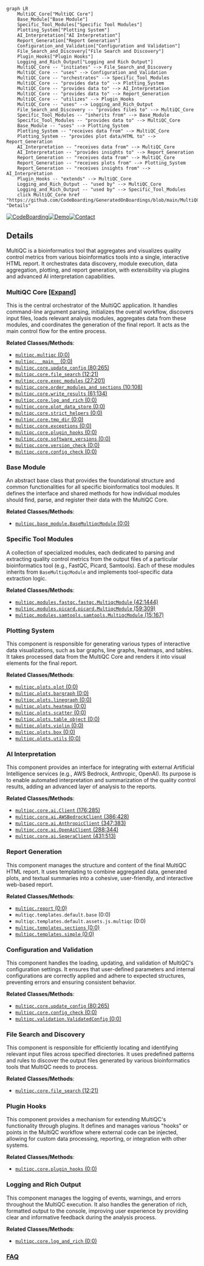 ```mermaid
graph LR
    MultiQC_Core["MultiQC Core"]
    Base_Module["Base Module"]
    Specific_Tool_Modules["Specific Tool Modules"]
    Plotting_System["Plotting System"]
    AI_Interpretation["AI Interpretation"]
    Report_Generation["Report Generation"]
    Configuration_and_Validation["Configuration and Validation"]
    File_Search_and_Discovery["File Search and Discovery"]
    Plugin_Hooks["Plugin Hooks"]
    Logging_and_Rich_Output["Logging and Rich Output"]
    MultiQC_Core -- "initiates" --> File_Search_and_Discovery
    MultiQC_Core -- "uses" --> Configuration_and_Validation
    MultiQC_Core -- "orchestrates" --> Specific_Tool_Modules
    MultiQC_Core -- "provides data to" --> Plotting_System
    MultiQC_Core -- "provides data to" --> AI_Interpretation
    MultiQC_Core -- "provides data to" --> Report_Generation
    MultiQC_Core -- "utilizes" --> Plugin_Hooks
    MultiQC_Core -- "uses" --> Logging_and_Rich_Output
    File_Search_and_Discovery -- "provides files to" --> MultiQC_Core
    Specific_Tool_Modules -- "inherits from" --> Base_Module
    Specific_Tool_Modules -- "provides data to" --> MultiQC_Core
    Base_Module -- "uses" --> Plotting_System
    Plotting_System -- "receives data from" --> MultiQC_Core
    Plotting_System -- "provides plot data/HTML to" --> Report_Generation
    AI_Interpretation -- "receives data from" --> MultiQC_Core
    AI_Interpretation -- "provides insights to" --> Report_Generation
    Report_Generation -- "receives data from" --> MultiQC_Core
    Report_Generation -- "receives plots from" --> Plotting_System
    Report_Generation -- "receives insights from" --> AI_Interpretation
    Plugin_Hooks -- "extends" --> MultiQC_Core
    Logging_and_Rich_Output -- "used by" --> MultiQC_Core
    Logging_and_Rich_Output -- "used by" --> Specific_Tool_Modules
    click MultiQC_Core href "https://github.com/CodeBoarding/GeneratedOnBoardings/blob/main/MultiQC/MultiQC_Core.md" "Details"
```

[![CodeBoarding](https://img.shields.io/badge/Generated%20by-CodeBoarding-9cf?style=flat-square)](https://github.com/CodeBoarding/CodeBoarding)[![Demo](https://img.shields.io/badge/Try%20our-Demo-blue?style=flat-square)](https://www.codeboarding.org/demo)[![Contact](https://img.shields.io/badge/Contact%20us%20-%20contact@codeboarding.org-lightgrey?style=flat-square)](mailto:contact@codeboarding.org)

## Details

MultiQC is a bioinformatics tool that aggregates and visualizes quality control metrics from various bioinformatics tools into a single, interactive HTML report. It orchestrates data discovery, module execution, data aggregation, plotting, and report generation, with extensibility via plugins and advanced AI interpretation capabilities.

### MultiQC Core [[Expand]](./MultiQC_Core.md)
This is the central orchestrator of the MultiQC application. It handles command-line argument parsing, initializes the overall workflow, discovers input files, loads relevant analysis modules, aggregates data from these modules, and coordinates the generation of the final report. It acts as the main control flow for the entire process.


**Related Classes/Methods**:

- <a href="https://github.com/MultiQC/MultiQC/multiqc/multiqc.py#L0-L0" target="_blank" rel="noopener noreferrer">`multiqc.multiqc` (0:0)</a>
- <a href="https://github.com/MultiQC/MultiQC/multiqc/__main__.py#L0-L0" target="_blank" rel="noopener noreferrer">`multiqc.__main__` (0:0)</a>
- <a href="https://github.com/MultiQC/MultiQC/multiqc/core/update_config.py#L80-L265" target="_blank" rel="noopener noreferrer">`multiqc.core.update_config` (80:265)</a>
- <a href="https://github.com/MultiQC/MultiQC/multiqc/core/file_search.py#L12-L21" target="_blank" rel="noopener noreferrer">`multiqc.core.file_search` (12:21)</a>
- <a href="https://github.com/MultiQC/MultiQC/multiqc/core/exec_modules.py#L27-L201" target="_blank" rel="noopener noreferrer">`multiqc.core.exec_modules` (27:201)</a>
- <a href="https://github.com/MultiQC/MultiQC/multiqc/core/order_modules_and_sections.py#L10-L108" target="_blank" rel="noopener noreferrer">`multiqc.core.order_modules_and_sections` (10:108)</a>
- <a href="https://github.com/MultiQC/MultiQC/multiqc/core/write_results.py#L61-L134" target="_blank" rel="noopener noreferrer">`multiqc.core.write_results` (61:134)</a>
- <a href="https://github.com/MultiQC/MultiQC/multiqc/core/log_and_rich.py#L0-L0" target="_blank" rel="noopener noreferrer">`multiqc.core.log_and_rich` (0:0)</a>
- <a href="https://github.com/MultiQC/MultiQC/multiqc/core/plot_data_store.py#L0-L0" target="_blank" rel="noopener noreferrer">`multiqc.core.plot_data_store` (0:0)</a>
- <a href="https://github.com/MultiQC/MultiQC/multiqc/core/strict_helpers.py#L0-L0" target="_blank" rel="noopener noreferrer">`multiqc.core.strict_helpers` (0:0)</a>
- <a href="https://github.com/MultiQC/MultiQC/multiqc/core/tmp_dir.py#L0-L0" target="_blank" rel="noopener noreferrer">`multiqc.core.tmp_dir` (0:0)</a>
- <a href="https://github.com/MultiQC/MultiQC/multiqc/core/exceptions.py#L0-L0" target="_blank" rel="noopener noreferrer">`multiqc.core.exceptions` (0:0)</a>
- <a href="https://github.com/MultiQC/MultiQC/multiqc/core/plugin_hooks.py#L0-L0" target="_blank" rel="noopener noreferrer">`multiqc.core.plugin_hooks` (0:0)</a>
- <a href="https://github.com/MultiQC/MultiQC/multiqc/core/software_versions.py#L0-L0" target="_blank" rel="noopener noreferrer">`multiqc.core.software_versions` (0:0)</a>
- <a href="https://github.com/MultiQC/MultiQC/multiqc/core/version_check.py#L0-L0" target="_blank" rel="noopener noreferrer">`multiqc.core.version_check` (0:0)</a>
- <a href="https://github.com/MultiQC/MultiQC/multiqc/core/config_check.py#L0-L0" target="_blank" rel="noopener noreferrer">`multiqc.core.config_check` (0:0)</a>


### Base Module
An abstract base class that provides the foundational structure and common functionalities for all specific bioinformatics tool modules. It defines the interface and shared methods for how individual modules should find, parse, and register their data with the MultiQC Core.


**Related Classes/Methods**:

- <a href="https://github.com/MultiQC/MultiQC/multiqc/base_module.py#L0-L0" target="_blank" rel="noopener noreferrer">`multiqc.base_module.BaseMultiqcModule` (0:0)</a>


### Specific Tool Modules
A collection of specialized modules, each dedicated to parsing and extracting quality control metrics from the output files of a particular bioinformatics tool (e.g., FastQC, Picard, Samtools). Each of these modules inherits from `BaseMultiqcModule` and implements tool-specific data extraction logic.


**Related Classes/Methods**:

- <a href="https://github.com/MultiQC/MultiQC/multiqc/modules/fastqc/fastqc.py#L42-L1444" target="_blank" rel="noopener noreferrer">`multiqc.modules.fastqc.fastqc.MultiqcModule` (42:1444)</a>
- <a href="https://github.com/MultiQC/MultiQC/multiqc/modules/picard/picard.py#L59-L309" target="_blank" rel="noopener noreferrer">`multiqc.modules.picard.picard.MultiqcModule` (59:309)</a>
- <a href="https://github.com/MultiQC/MultiQC/multiqc/modules/samtools/samtools.py#L15-L167" target="_blank" rel="noopener noreferrer">`multiqc.modules.samtools.samtools.MultiqcModule` (15:167)</a>


### Plotting System
This component is responsible for generating various types of interactive data visualizations, such as bar graphs, line graphs, heatmaps, and tables. It takes processed data from the MultiQC Core and renders it into visual elements for the final report.


**Related Classes/Methods**:

- <a href="https://github.com/MultiQC/MultiQC/multiqc/plots/plot.py#L0-L0" target="_blank" rel="noopener noreferrer">`multiqc.plots.plot` (0:0)</a>
- <a href="https://github.com/MultiQC/MultiQC/multiqc/plots/bargraph.py#L0-L0" target="_blank" rel="noopener noreferrer">`multiqc.plots.bargraph` (0:0)</a>
- <a href="https://github.com/MultiQC/MultiQC/multiqc/plots/linegraph.py#L0-L0" target="_blank" rel="noopener noreferrer">`multiqc.plots.linegraph` (0:0)</a>
- <a href="https://github.com/MultiQC/MultiQC/multiqc/plots/heatmap.py#L0-L0" target="_blank" rel="noopener noreferrer">`multiqc.plots.heatmap` (0:0)</a>
- <a href="https://github.com/MultiQC/MultiQC/multiqc/plots/scatter.py#L0-L0" target="_blank" rel="noopener noreferrer">`multiqc.plots.scatter` (0:0)</a>
- <a href="https://github.com/MultiQC/MultiQC/multiqc/plots/table_object.py#L0-L0" target="_blank" rel="noopener noreferrer">`multiqc.plots.table_object` (0:0)</a>
- <a href="https://github.com/MultiQC/MultiQC/multiqc/plots/violin.py#L0-L0" target="_blank" rel="noopener noreferrer">`multiqc.plots.violin` (0:0)</a>
- <a href="https://github.com/MultiQC/MultiQC/multiqc/plots/box.py#L0-L0" target="_blank" rel="noopener noreferrer">`multiqc.plots.box` (0:0)</a>
- <a href="https://github.com/MultiQC/MultiQC/multiqc/plots/utils.py#L0-L0" target="_blank" rel="noopener noreferrer">`multiqc.plots.utils` (0:0)</a>


### AI Interpretation
This component provides an interface for integrating with external Artificial Intelligence services (e.g., AWS Bedrock, Anthropic, OpenAI). Its purpose is to enable automated interpretation and summarization of the quality control results, adding an advanced layer of analysis to the reports.


**Related Classes/Methods**:

- <a href="https://github.com/MultiQC/MultiQC/multiqc/core/ai.py#L176-L285" target="_blank" rel="noopener noreferrer">`multiqc.core.ai.Client` (176:285)</a>
- <a href="https://github.com/MultiQC/MultiQC/multiqc/core/ai.py#L386-L428" target="_blank" rel="noopener noreferrer">`multiqc.core.ai.AWSBedrockClient` (386:428)</a>
- <a href="https://github.com/MultiQC/MultiQC/multiqc/core/ai.py#L347-L383" target="_blank" rel="noopener noreferrer">`multiqc.core.ai.AnthropicClient` (347:383)</a>
- <a href="https://github.com/MultiQC/MultiQC/multiqc/core/ai.py#L288-L344" target="_blank" rel="noopener noreferrer">`multiqc.core.ai.OpenAiClient` (288:344)</a>
- <a href="https://github.com/MultiQC/MultiQC/multiqc/core/ai.py#L431-L513" target="_blank" rel="noopener noreferrer">`multiqc.core.ai.SeqeraClient` (431:513)</a>


### Report Generation
This component manages the structure and content of the final MultiQC HTML report. It uses templating to combine aggregated data, generated plots, and textual summaries into a cohesive, user-friendly, and interactive web-based report.


**Related Classes/Methods**:

- <a href="https://github.com/MultiQC/MultiQC/multiqc/report.py#L0-L0" target="_blank" rel="noopener noreferrer">`multiqc.report` (0:0)</a>
- `multiqc.templates.default.base` (0:0)
- `multiqc.templates.default.assets.js.multiqc` (0:0)
- <a href="https://github.com/MultiQC/MultiQC/multiqc/multiqc.py#L0-L0" target="_blank" rel="noopener noreferrer">`multiqc.templates.sections` (0:0)</a>
- <a href="https://github.com/MultiQC/MultiQC/multiqc/multiqc.py#L0-L0" target="_blank" rel="noopener noreferrer">`multiqc.templates.simple` (0:0)</a>


### Configuration and Validation
This component handles the loading, updating, and validation of MultiQC's configuration settings. It ensures that user-defined parameters and internal configurations are correctly applied and adhere to expected structures, preventing errors and ensuring consistent behavior.


**Related Classes/Methods**:

- <a href="https://github.com/MultiQC/MultiQC/multiqc/core/update_config.py#L80-L265" target="_blank" rel="noopener noreferrer">`multiqc.core.update_config` (80:265)</a>
- <a href="https://github.com/MultiQC/MultiQC/multiqc/core/config_check.py#L0-L0" target="_blank" rel="noopener noreferrer">`multiqc.core.config_check` (0:0)</a>
- <a href="https://github.com/MultiQC/MultiQC/multiqc/validation.py#L0-L0" target="_blank" rel="noopener noreferrer">`multiqc.validation.ValidatedConfig` (0:0)</a>


### File Search and Discovery
This component is responsible for efficiently locating and identifying relevant input files across specified directories. It uses predefined patterns and rules to discover the output files generated by various bioinformatics tools that MultiQC needs to process.


**Related Classes/Methods**:

- <a href="https://github.com/MultiQC/MultiQC/multiqc/core/file_search.py#L12-L21" target="_blank" rel="noopener noreferrer">`multiqc.core.file_search` (12:21)</a>


### Plugin Hooks
This component provides a mechanism for extending MultiQC's functionality through plugins. It defines and manages various "hooks" or points in the MultiQC workflow where external code can be injected, allowing for custom data processing, reporting, or integration with other systems.


**Related Classes/Methods**:

- <a href="https://github.com/MultiQC/MultiQC/multiqc/core/plugin_hooks.py#L0-L0" target="_blank" rel="noopener noreferrer">`multiqc.core.plugin_hooks` (0:0)</a>


### Logging and Rich Output
This component manages the logging of events, warnings, and errors throughout the MultiQC execution. It also handles the generation of rich, formatted output to the console, improving user experience by providing clear and informative feedback during the analysis process.


**Related Classes/Methods**:

- <a href="https://github.com/MultiQC/MultiQC/multiqc/core/log_and_rich.py#L0-L0" target="_blank" rel="noopener noreferrer">`multiqc.core.log_and_rich` (0:0)</a>




### [FAQ](https://github.com/CodeBoarding/GeneratedOnBoardings/tree/main?tab=readme-ov-file#faq)